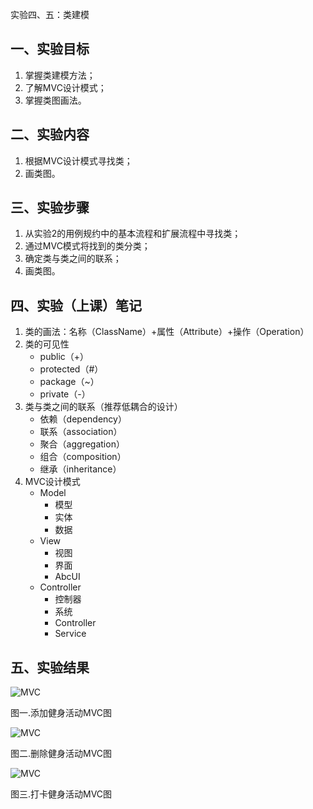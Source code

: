  实验四、五：类建模

## 一、实验目标
1. 掌握类建模方法；
2. 了解MVC设计模式；
3. 掌握类图画法。

## 二、实验内容
1. 根据MVC设计模式寻找类；
2. 画类图。

## 三、实验步骤
1. 从实验2的用例规约中的基本流程和扩展流程中寻找类；
2. 通过MVC模式将找到的类分类；
3. 确定类与类之间的联系；
4. 画类图。

## 四、实验（上课）笔记
1. 类的画法：名称（ClassName）+属性（Attribute）+操作（Operation）
2. 类的可见性
	- public（+）
	- protected（#）
	- package（~）
	- private（-）
3. 类与类之间的联系（推荐低耦合的设计）
	- 依赖（dependency）
	- 联系（association）
	- 聚合（aggregation）
	- 组合（composition）
	- 继承（inheritance）
4. MVC设计模式
    - Model
        - 模型
        - 实体
        - 数据
    - View
		- 视图
		- 界面
		- AbcUI
    - Controller
		- 控制器
		- 系统
		- Controller
		- Service

## 五、实验结果

![MVC](./添加健身活动MVC.jpg)

图一.添加健身活动MVC图

![MVC](./删除健身活动MVC.jpg)

图二.删除健身活动MVC图

![MVC](./打卡健身活动MVC.jpg)

图三.打卡健身活动MVC图
